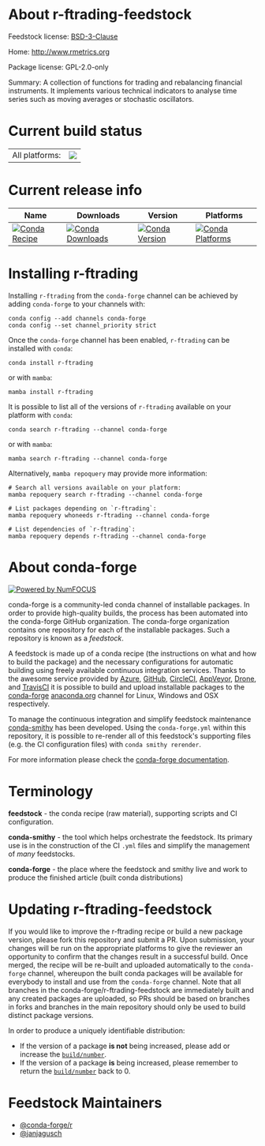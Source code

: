 About r-ftrading-feedstock
==========================

Feedstock license: [BSD-3-Clause](https://github.com/conda-forge/r-ftrading-feedstock/blob/main/LICENSE.txt)

Home: http://www.rmetrics.org

Package license: GPL-2.0-only

Summary: A collection of functions for trading and rebalancing financial instruments. It implements various technical indicators to analyse time series such as moving averages or stochastic oscillators.

Current build status
====================


<table><tr><td>All platforms:</td>
    <td>
      <a href="https://dev.azure.com/conda-forge/feedstock-builds/_build/latest?definitionId=23344&branchName=main">
        <img src="https://dev.azure.com/conda-forge/feedstock-builds/_apis/build/status/r-ftrading-feedstock?branchName=main">
      </a>
    </td>
  </tr>
</table>

Current release info
====================

| Name | Downloads | Version | Platforms |
| --- | --- | --- | --- |
| [![Conda Recipe](https://img.shields.io/badge/recipe-r--ftrading-green.svg)](https://anaconda.org/conda-forge/r-ftrading) | [![Conda Downloads](https://img.shields.io/conda/dn/conda-forge/r-ftrading.svg)](https://anaconda.org/conda-forge/r-ftrading) | [![Conda Version](https://img.shields.io/conda/vn/conda-forge/r-ftrading.svg)](https://anaconda.org/conda-forge/r-ftrading) | [![Conda Platforms](https://img.shields.io/conda/pn/conda-forge/r-ftrading.svg)](https://anaconda.org/conda-forge/r-ftrading) |

Installing r-ftrading
=====================

Installing `r-ftrading` from the `conda-forge` channel can be achieved by adding `conda-forge` to your channels with:

```
conda config --add channels conda-forge
conda config --set channel_priority strict
```

Once the `conda-forge` channel has been enabled, `r-ftrading` can be installed with `conda`:

```
conda install r-ftrading
```

or with `mamba`:

```
mamba install r-ftrading
```

It is possible to list all of the versions of `r-ftrading` available on your platform with `conda`:

```
conda search r-ftrading --channel conda-forge
```

or with `mamba`:

```
mamba search r-ftrading --channel conda-forge
```

Alternatively, `mamba repoquery` may provide more information:

```
# Search all versions available on your platform:
mamba repoquery search r-ftrading --channel conda-forge

# List packages depending on `r-ftrading`:
mamba repoquery whoneeds r-ftrading --channel conda-forge

# List dependencies of `r-ftrading`:
mamba repoquery depends r-ftrading --channel conda-forge
```


About conda-forge
=================

[![Powered by
NumFOCUS](https://img.shields.io/badge/powered%20by-NumFOCUS-orange.svg?style=flat&colorA=E1523D&colorB=007D8A)](https://numfocus.org)

conda-forge is a community-led conda channel of installable packages.
In order to provide high-quality builds, the process has been automated into the
conda-forge GitHub organization. The conda-forge organization contains one repository
for each of the installable packages. Such a repository is known as a *feedstock*.

A feedstock is made up of a conda recipe (the instructions on what and how to build
the package) and the necessary configurations for automatic building using freely
available continuous integration services. Thanks to the awesome service provided by
[Azure](https://azure.microsoft.com/en-us/services/devops/), [GitHub](https://github.com/),
[CircleCI](https://circleci.com/), [AppVeyor](https://www.appveyor.com/),
[Drone](https://cloud.drone.io/welcome), and [TravisCI](https://travis-ci.com/)
it is possible to build and upload installable packages to the
[conda-forge](https://anaconda.org/conda-forge) [anaconda.org](https://anaconda.org/)
channel for Linux, Windows and OSX respectively.

To manage the continuous integration and simplify feedstock maintenance
[conda-smithy](https://github.com/conda-forge/conda-smithy) has been developed.
Using the ``conda-forge.yml`` within this repository, it is possible to re-render all of
this feedstock's supporting files (e.g. the CI configuration files) with ``conda smithy rerender``.

For more information please check the [conda-forge documentation](https://conda-forge.org/docs/).

Terminology
===========

**feedstock** - the conda recipe (raw material), supporting scripts and CI configuration.

**conda-smithy** - the tool which helps orchestrate the feedstock.
                   Its primary use is in the construction of the CI ``.yml`` files
                   and simplify the management of *many* feedstocks.

**conda-forge** - the place where the feedstock and smithy live and work to
                  produce the finished article (built conda distributions)


Updating r-ftrading-feedstock
=============================

If you would like to improve the r-ftrading recipe or build a new
package version, please fork this repository and submit a PR. Upon submission,
your changes will be run on the appropriate platforms to give the reviewer an
opportunity to confirm that the changes result in a successful build. Once
merged, the recipe will be re-built and uploaded automatically to the
`conda-forge` channel, whereupon the built conda packages will be available for
everybody to install and use from the `conda-forge` channel.
Note that all branches in the conda-forge/r-ftrading-feedstock are
immediately built and any created packages are uploaded, so PRs should be based
on branches in forks and branches in the main repository should only be used to
build distinct package versions.

In order to produce a uniquely identifiable distribution:
 * If the version of a package **is not** being increased, please add or increase
   the [``build/number``](https://docs.conda.io/projects/conda-build/en/latest/resources/define-metadata.html#build-number-and-string).
 * If the version of a package **is** being increased, please remember to return
   the [``build/number``](https://docs.conda.io/projects/conda-build/en/latest/resources/define-metadata.html#build-number-and-string)
   back to 0.

Feedstock Maintainers
=====================

* [@conda-forge/r](https://github.com/orgs/conda-forge/teams/r/)
* [@janjagusch](https://github.com/janjagusch/)

